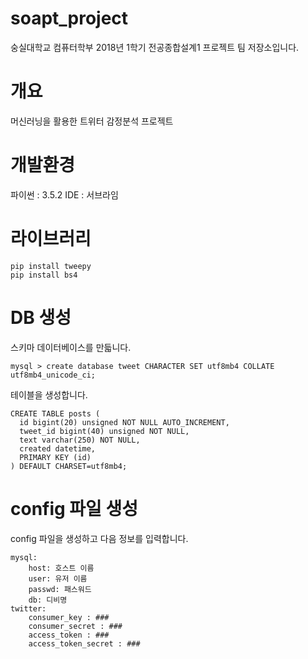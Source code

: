 # soapt_project
숭실대학교 컴퓨터학부 2018년 1학기 전공종합설계1 프로젝트 팀 저장소입니다.

# 개요
머신러닝을 활용한 트위터 감정분석 프로젝트

# 개발환경
파이썬 : 3.5.2
IDE : 서브라임

# 라이브러리
```
pip install tweepy
pip install bs4
```


# DB 생성
스키마
데이터베이스를 만듧니다.
```
mysql > create database tweet CHARACTER SET utf8mb4 COLLATE utf8mb4_unicode_ci;
```

테이블을 생성합니다.
```
CREATE TABLE posts ( 
  id bigint(20) unsigned NOT NULL AUTO_INCREMENT,
  tweet_id bigint(40) unsigned NOT NULL,
  text varchar(250) NOT NULL,
  created datetime,
  PRIMARY KEY (id)
) DEFAULT CHARSET=utf8mb4;
```

# config 파일 생성

config 파일을 생성하고 다음 정보를 입력합니다.

```
mysql:
    host: 호스트 이름
    user: 유저 이름
    passwd: 패스워드
    db: 디비명
twitter:
    consumer_key : ###
    consumer_secret : ###
    access_token : ###
    access_token_secret : ###
```


